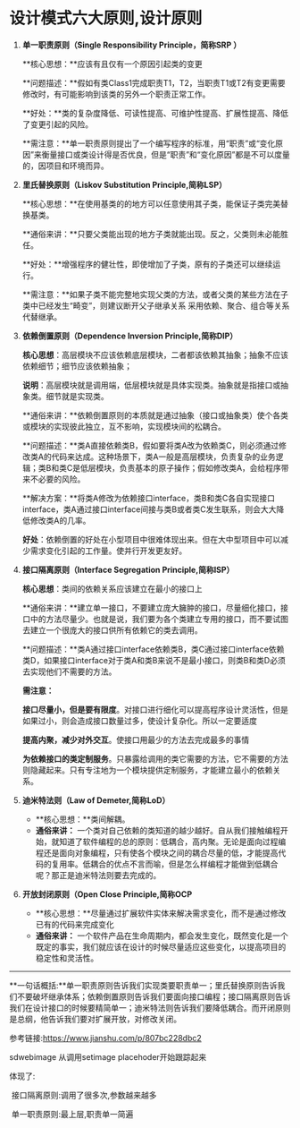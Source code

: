 # 设计模式六大原则,设计原则



1. **单一职责原则（Single Responsibility Principle，简称SRP ）**

   **核心思想：**应该有且仅有一个原因引起类的变更

    **问题描述：**假如有类Class1完成职责T1，T2，当职责T1或T2有变更需要修改时，有可能影响到该类的另外一个职责正常工作。

    **好处：**类的复杂度降低、可读性提高、可维护性提高、扩展性提高、降低了变更引起的风险。

    **需注意：**单一职责原则提出了一个编写程序的标准，用“职责”或“变化原因”来衡量接口或类设计得是否优良，但是“职责”和“变化原因”都是不可以度量的，因项目和环境而异。

2. **里氏替换原则（Liskov Substitution Principle,简称LSP）**

   **核心思想：**在使用基类的的地方可以任意使用其子类，能保证子类完美替换基类。

    **通俗来讲：**只要父类能出现的地方子类就能出现。反之，父类则未必能胜任。

    **好处：**增强程序的健壮性，即使增加了子类，原有的子类还可以继续运行。

    **需注意：**如果子类不能完整地实现父类的方法，或者父类的某些方法在子类中已经发生“畸变”，则建议断开父子继承关系 采用依赖、聚合、组合等关系代替继承。

3. **依赖倒置原则（Dependence Inversion Principle,简称DIP）**

   **核心思想**：高层模块不应该依赖底层模块，二者都该依赖其抽象；抽象不应该依赖细节；细节应该依赖抽象；

    **说明**：高层模块就是调用端，低层模块就是具体实现类。抽象就是指接口或抽象类。细节就是实现类。

    **通俗来讲：**依赖倒置原则的本质就是通过抽象（接口或抽象类）使个各类或模块的实现彼此独立，互不影响，实现模块间的松耦合。

    **问题描述：**类A直接依赖类B，假如要将类A改为依赖类C，则必须通过修改类A的代码来达成。这种场景下，类A一般是高层模块，负责复杂的业务逻辑；类B和类C是低层模块，负责基本的原子操作；假如修改类A，会给程序带来不必要的风险。

    **解决方案：**将类A修改为依赖接口interface，类B和类C各自实现接口interface，类A通过接口interface间接与类B或者类C发生联系，则会大大降低修改类A的几率。

    **好处**：依赖倒置的好处在小型项目中很难体现出来。但在大中型项目中可以减少需求变化引起的工作量。使并行开发更友好。

4. **接口隔离原则（Interface Segregation Principle,简称ISP）**

   **核心思想**：类间的依赖关系应该建立在最小的接口上

    **通俗来讲：**建立单一接口，不要建立庞大臃肿的接口，尽量细化接口，接口中的方法尽量少。也就是说，我们要为各个类建立专用的接口，而不要试图去建立一个很庞大的接口供所有依赖它的类去调用。

    **问题描述：**类A通过接口interface依赖类B，类C通过接口interface依赖类D，如果接口interface对于类A和类B来说不是最小接口，则类B和类D必须去实现他们不需要的方法。

   **需注意：**

    **接口尽量小，但是要有限度**。对接口进行细化可以提高程序设计灵活性，但是如果过小，则会造成接口数量过多，使设计复杂化。所以一定要适度

    **提高内聚，减少对外交互**。使接口用最少的方法去完成最多的事情

    **为依赖接口的类定制服务**。只暴露给调用的类它需要的方法，它不需要的方法则隐藏起来。只有专注地为一个模块提供定制服务，才能建立最小的依赖关系。

5. **迪米特法则（Law of Demeter,简称LoD）**

   - **核心思想：**类间解耦。
   -  **通俗来讲：** 一个类对自己依赖的类知道的越少越好。自从我们接触编程开始，就知道了软件编程的总的原则：低耦合，高内聚。无论是面向过程编程还是面向对象编程，只有使各个模块之间的耦合尽量的低，才能提高代码的复用率。低耦合的优点不言而喻，但是怎么样编程才能做到低耦合呢？那正是迪米特法则要去完成的。

6. **开放封闭原则（Open Close Principle,简称OCP**

   - **核心思想：**尽量通过扩展软件实体来解决需求变化，而不是通过修改已有的代码来完成变化
   - **通俗来讲：** 一个软件产品在生命周期内，都会发生变化，既然变化是一个既定的事实，我们就应该在设计的时候尽量适应这些变化，以提高项目的稳定性和灵活性。

---

**一句话概括:**单一职责原则告诉我们实现类要职责单一；里氏替换原则告诉我们不要破坏继承体系；依赖倒置原则告诉我们要面向接口编程；接口隔离原则告诉我们在设计接口的时候要精简单一；迪米特法则告诉我们要降低耦合。而开闭原则是总纲，他告诉我们要对扩展开放，对修改关闭。



参考链接:https://www.jianshu.com/p/807bc228dbc2



sdwebimage 从调用setimage placehoder开始跟踪起来

体现了:

​	接口隔离原则:调用了很多次,参数越来越多

​	单一职责原则:最上层,职责单一简遍